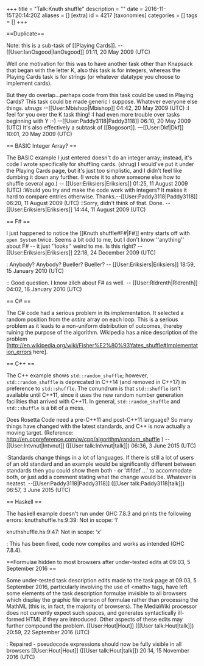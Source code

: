 +++
title = "Talk:Knuth shuffle"
description = ""
date = 2016-11-15T20:14:20Z
aliases = []
[extra]
id = 4217
[taxonomies]
categories = []
tags = []
+++

==Duplicate==

Note: this is a sub-task of [[Playing Cards]]. --[[User:IanOsgood|IanOsgood]] 01:11, 20 May 2009 (UTC)

Well one motivation for this was to have another task other than Knapsack that began with the letter K, also this task is for integers, whereas the Playing Cards task is for strings (or whatever datatype you choose to implement cards).

But they do overlap...perhaps code from this task could be used in Playing Cards?  This task could be made generic I suppose.  Whatever everyone else things. *shrugs* --[[User:Mbishop|Mbishop]] 04:42, 20 May 2009 (UTC)
:I feel for you over the K task thing!
:I had even more trouble over tasks beginning with Y :-)  --[[User:Paddy3118|Paddy3118]] 06:10, 20 May 2009 (UTC)
It's also effectively a subtask of [[Bogosort]]. —[[User:Dkf|Dkf]] 10:01, 20 May 2009 (UTC)

== BASIC Integer Array? ==

The BASIC example I just entered doesn't do an integer array; instead, it's code I wrote specifically for shuffling cards. (shrug) I would've put it under the Playing Cards page, but it's just too simplistic, and I didn't feel like dumbing it down any further. (I wrote it to show someone else how to shuffle several ago.) -- [[User:Eriksiers|Eriksiers]] 01:25, 11 August 2009 (UTC)
:Would you try and make the code work with integers? It makes it hard to compare entries otherwise. Thanks.--[[User:Paddy3118|Paddy3118]] 06:20, 11 August 2009 (UTC)
::Sorry, didn't think of that. Done. -- [[User:Eriksiers|Eriksiers]] 14:44, 11 August 2009 (UTC)

== F# ==

I just happened to notice the [[Knuth shuffle#F#|F#]] entry starts off with <code>open System</code> twice. Seems a bit odd to me, but I don't know ''anything'' about F# -- it just ''looks'' weird to me. Is this right? -- [[User:Eriksiers|Eriksiers]] 22:18, 24 December 2009 (UTC)

: Anybody? Anybody? Bueller? Bueller? -- [[User:Eriksiers|Eriksiers]] 18:59, 15 January 2010 (UTC)

:: Good question. I know zilch about F# as well. -- [[User:Rldrenth|Rldrenth]] 04:02, 16 January 2010 (UTC)

== C# ==

The C# code had a serious problem in its implementation. It selected a random position from the *entire* array on each loop. This is a serious problem as it leads to a non-uniform distribution of outcomes, thereby ruining the purpose of the algorithm. Wikipedia has a nice description of the problem [http://en.wikipedia.org/wiki/Fisher%E2%80%93Yates_shuffle#Implementation_errors here].

== C++ ==

The C++ example shows <code>std::random_shuffle</code>; however, <code>std::random_shuffle</code> is deprecated in C++14 (and removed in C++17) in preference to <code>std::shuffle</code>.  The conundrum is that <code>std::shuffle</code> isn't available until C++11, since it uses the new random number generation facilities that arrived with C++11. In general, <code>std::random_shuffle</code> and <code>std::shuffle</code> is a bit of a mess.

Does Rosetta Code need a pre-C++11 and post-C++11 language?  So many things have changed with the latest standards, and C++ is now actually a moving target.  (Reference: http://en.cppreference.com/w/cpp/algorithm/random_shuffle ) --[[User:Intvnut|Intvnut]] ([[User talk:Intvnut|talk]]) 06:36, 3 June 2015 (UTC)

:Standards change things in a lot of languages. If there is still a lot of users of an old standard and an example would be significantly different between standards then you could show them both - or '#ifdef ...' to accommodate both, or just add a comment stating what the change would be. Whatever is neatest. --[[User:Paddy3118|Paddy3118]] ([[User talk:Paddy3118|talk]]) 06:57, 3 June 2015 (UTC)

== Haskell ==

The haskell example doesn't run under GHC 7.8.3 and prints the following errors:
knuthshuffle.hs:9:39: Not in scope: ‘l’

knuthshuffle.hs:9:47: Not in scope: ‘x’

: This has been fixed, code now compiles and works as intended (GHC 7.8.4).


==Formulae hidden to most browsers after under-tested edits at 09:03, 5 September 2016 ==

Some under-tested task description edits made to the task page at 09:03, 5 September 2016, particularly involving the use of &lt;math&gt; tags, have left some elements of the task description formulae invisible to all browsers which display the graphic file version of formulae rather than processing the MathML (this is, in fact, the majority of browsers). The MediaWiki processor does not currently expect such spaces, and generates syntactically ill-formed HTML if they are introduced. Other aspects of these edits may further compound the problem. [[User:Hout|Hout]] ([[User talk:Hout|talk]]) 20:59, 22 September 2016 (UTC)

: Repaired - pseudocode expressions should now be fully visible in all browsers [[User:Hout|Hout]] ([[User talk:Hout|talk]]) 20:14, 15 November 2016 (UTC)
